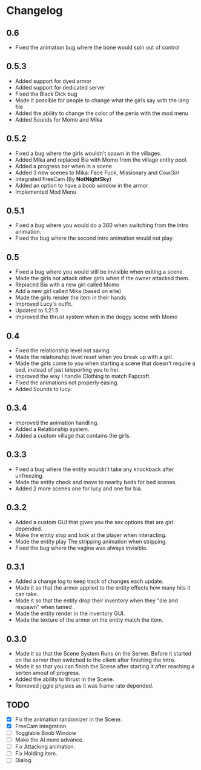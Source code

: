 # Changelog

## 0.6
- Fixed the animation bug where the bone would spin out of control

## 0.5.3
- Added support for dyed armor
- Added support for dedicated server
- Fixed the Black Dick bug
- Made it possible for people to change what the girls say with the lang file
- Added the ability to change the color of the penis with the mod menu
- Added Sounds for Momo and Mika

## 0.5.2
- Fixed a bug where the girls wouldn't spawn in the villages.
- Added Mika and replaced Bia with Momo from the village entity pool.
- Added a progress bar when in a scene
- Added 3 new scenes to Mika: Face Fuck, Missionary and CowGirl
- Integrated FreeCam (By **NotNightSky**)
- Added an option to have a boob window in the armor
- Implemented Mod Menu

## 0.5.1
- Fixed a bug where you would do a 360 when switching from the intro animation.
- Fixed the bug where the second intro animation would not play.

## 0.5
- Fixed a bug where you would still be invisible when exiting a scene.
- Made the girls not attack other girls when if the owner attacked them.
- Replaced Bia with a new girl called Momo
- Add a new girl called Mika (based on ellie)
- Made the girls render the item in their hands
- Improved Lucy's outfit.
- Updated to 1.21.5
- Improved the thrust system when in the doggy scene with Momo

## 0.4
- Fixed the relationship level not saving.
- Made the relationship level reset when you break up with a girl.
- Made the girls come to you when starting a scene that doesn't require a bed, instead of just teleporting you to her.
- Improved the way I handle Clothing to match Fapcraft.
- Fixed the animations not properly easing.
- Added Sounds to lucy.

## 0.3.4
- Improved the animation handling.
- Added a Relationship system.
- Added a custom village that contains the girls.

## 0.3.3
- Fixed a bug where the entity wouldn't take any knockback after unfreezing.
- Made the entity check and move to nearby beds for bed scenes.
- Added 2 more scenes one for lucy and one for bia.


## 0.3.2
- Added a custom GUI that gives you the sex options that are girl depended.
- Make the entity stop and look at the player when interacting.
- Made the entity play The stripping animation when stripping.
- Fixed the bug where the vagina was always invisible.

## 0.3.1
- Added a change log to keep track of changes each update.
- Made it so that the armor applied to the entity effects how many hits it can take.
- Made it so that the entity drop their inventory when they "die and respawn" when tamed .
- Made the entity render in the inventory GUI.
- Made the texture of the armor on the entity match the item.

## 0.3.0
- Made it so that the Scene System Runs on the Server. Before it started on the server then switched to the client after finishing the intro.
- Made it so that you can finish the Scene after starting it after reaching a serten amout of progress.
- Added the ability to thrust in the Scene.
- Removed jiggle physics as it was frame rate depended.

## TODO
- [x] Fix the animation randomizer in the Scene.
- [x] FreeCam integration
- [ ] Togglable Boob Window
- [ ] Make the AI more advance.
- [ ] Fix Attacking animation.
- [ ] Fix Holding item.
- [ ] Dialog.
